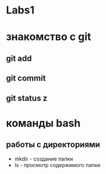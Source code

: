 # Labs1
# знакомство с git
## git add
## git commit
## git status z
# команды bash
## работы с директориями
* mkdir - создание папки
* ls - просмотр содержимого папки
